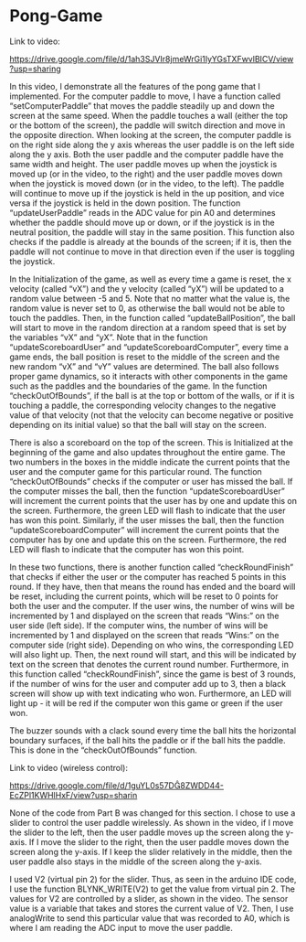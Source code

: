 # Pong-Game
Link to video:

https://drive.google.com/file/d/1ah3SJVIr8jmeWrGi1IyYGsTXFwvlBICV/view?usp=sharing

In this video, I demonstrate all the features of the pong game that I implemented. For the computer paddle to move, I have a function called “setComputerPaddle” that moves the paddle steadily up and down the screen at the same speed. When the paddle touches a wall (either the top or the bottom of the screen), the paddle will switch direction and move in the opposite direction. When looking at the screen, the computer paddle is on the right side along the y axis whereas the user paddle is on the left side along the y axis. Both the user paddle and the computer paddle have the same width and height. The user paddle moves up when the joystick is moved up (or in the video, to the right) and the user paddle moves down when the joystick is moved down (or in the video, to the left). The paddle will continue to move up if the joystick is held in the up position, and vice versa if the joystick is held in the down position. The function “updateUserPaddle” reads in the ADC value for pin A0 and determines whether the paddle should move up or down, or if the joystick is in the neutral position, the paddle will stay in the same position. This function also checks if the paddle is already at the bounds of the screen; if it is, then the paddle will not continue to move in that direction even if the user is toggling the joystick.

In the Initialization of the game, as well as every time a game is reset, the x velocity (called “vX”) and the y velocity (called “yX”) will be updated to a random value between -5 and 5. Note that no matter what the value is, the random value is never set to 0, as otherwise the ball would not be able to touch the paddles. Then, in the function called “updateBallPosition”, the ball will start to move in the random direction at a random speed that is set by the variables “vX” and “yX”. Note that in the function “updateScoreboardUser” and “updateScoreboardComputer”, every time a game ends, the ball position is reset to the middle of the screen and the new random “vX” and “vY” values are determined. The ball also follows proper game dynamics, so it interacts with other components in the game such as the paddles and the boundaries of the game. In the function “checkOutOfBounds”, if the ball is at the top or bottom of the walls, or if it is touching a paddle, the corresponding velocity changes to the negative value of that velocity (not that the velocity can become negative or positive depending on its initial value) so that the ball will stay on the screen.

There is also a scoreboard on the top of the screen. This is Initialized at the beginning of the game and also updates throughout the entire game. The two numbers in the boxes in the middle indicate the current points that the user and the computer game for this particular round. The function “checkOutOfBounds” checks if the computer or user has missed the ball. If the computer misses the ball, then the function “updateScoreboardUser” will increment the current points that the user has by one and update this on the screen. Furthermore, the green LED will flash to indicate that the user has won this point. Similarly, if the user misses the ball, then the function “updateScoreboardComputer” will increment the current points that the computer has by one and update this on the screen. Furthermore, the red LED will flash to indicate that the computer has won this point.

In these two functions, there is another function called “checkRoundFinish” that checks if either the user or the computer has reached 5 points in this round. If they have, then that means the round has ended and the board will be reset, including the current points, which will be reset to 0 points for both the user and the computer. If the user wins, the number of wins will be incremented by 1 and displayed on the screen that reads “Wins:” on the user side (left side). If the computer wins, the number of wins will be incremented by 1 and displayed on the screen that reads “Wins:” on the computer side (right side). Depending on who wins, the corresponding LED will also light up. Then, the next round will start, and this will be indicated by text on the screen that denotes the current round number. Furthermore, in this function called “checkRoundFinish”, since the game is best of 3 rounds, if the number of wins for the user and computer add up to 3, then a black screen will show up with text indicating who won. Furthermore, an LED will light up - it will be red if the computer won this game or green if the user won.

The buzzer sounds with a clack sound every time the ball hits the horizontal boundary surfaces, if the ball hits the paddle or if the ball hits the paddle. This is done in the “checkOutOfBounds” function.

Link to video (wireless control):

https://drive.google.com/file/d/1guYL0s57D8ZWDD44-EcZPl1KWHlHxF/view?usp=sharin

None of the code from Part B was changed for this section. I chose to use a slider to control the user paddle wirelessly. As shown in the video, if I move the slider to the left, then the user paddle moves up the screen along the y-axis. If I move the slider to the right, then the user paddle moves down the screen along the y-axis. If I keep the slider relatively in the middle, then the user paddle also stays in the middle of the screen along the y-axis.

I used V2 (virtual pin 2) for the slider. Thus, as seen in the arduino IDE code, I use the function BLYNK_WRITE(V2) to get the value from virtual pin 2. The values for V2 are controlled by a slider, as shown in the video. The sensor value is a variable that takes and stores the current value of V2. Then, I use analogWrite to send this particular value that was recorded to A0, which is where I am reading the ADC input to move the user paddle.
